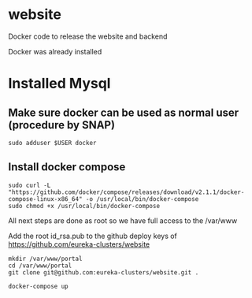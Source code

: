 # website
Docker code to release the website and backend

Docker was already installed

# Installed Mysql


## Make sure docker can be used as normal user (procedure by SNAP)
```shell
sudo adduser $USER docker
```

## Install docker compose
```shell
sudo curl -L "https://github.com/docker/compose/releases/download/v2.1.1/docker-compose-linux-x86_64" -o /usr/local/bin/docker-compose
sudo chmod +x /usr/local/bin/docker-compose
```

All next steps are done as root so we have full access to the /var/www

Add the root id_rsa.pub to the github deploy keys of https://github.com/eureka-clusters/website

```shell
mkdir /var/www/portal
cd /var/www/portal
git clone git@github.com:eureka-clusters/website.git .

docker-compose up 
```